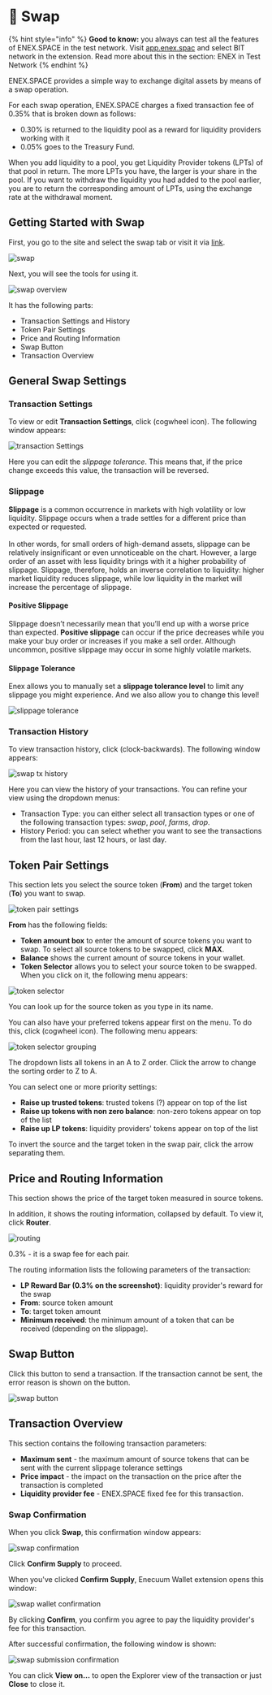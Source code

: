 # 🔄 Swap

{% hint style="info" %}
**Good to know:** you always can test all the features of ENEX.SPACE in the test network. Visit [app.enex.spac](https://app.enex.space/) and select BIT network in the extension. Read more about this in the section: ENEX in Test Network
{% endhint %}

ENEX.SPACE provides a simple way to exchange digital assets by means of a swap operation.

For each swap operation, ENEX.SPACE charges a fixed transaction fee of 0.35% that is broken down as follows:

* 0.30% is returned to the liquidity pool as a reward for liquidity providers working with it
* 0.05% goes to the Treasury Fund.

When you add liquidity to a pool, you get Liquidity Provider tokens (LPTs) of that pool in return. The more LPTs you have, the larger is your share in the pool. If you want to withdraw the liquidity you had added to the pool earlier, you are to return the corresponding amount of LPTs, using the exchange rate at the withdrawal moment.

## Getting Started with Swap

First, you go to the site and select the swap tab or visit it via [link](https://app.enex.space/#!action=swap).

![swap](<../.gitbook/assets/image (25).png>)

Next, you will see the tools for using it.

![swap overview](https://1278830800-files.gitbook.io/\~/files/v0/b/gitbook-x-prod.appspot.com/o/spaces%2FB7RIVYohAhO3BLKBCOyZ%2Fuploads%2FFPXG4u528vjPUosRpH6M%2Fimage.png?alt=media\&token=9e81266c-91c7-4c0b-a007-58ec705633e7)

It has the following parts:

* Transaction Settings and History
* Token Pair Settings
* Price and Routing Information
* Swap Button
* Transaction Overview

## General Swap Settings

### Transaction Settings

To view or edit **Transaction Settings**, click (cogwheel icon). The following window appears:

![transaction Settings](<../.gitbook/assets/image (11).png>)

Here you can edit the _slippage tolerance_. This means that, if the price change exceeds this value, the transaction will be reversed.

### Slippage

**Slippage** is a common occurrence in markets with high volatility or low liquidity. Slippage occurs when a trade settles for a different price than expected or requested. \
\
In other words, for small orders of high-demand assets, slippage can be relatively insignificant or even unnoticeable on the chart. However, a large order of an asset with less liquidity brings with it a higher probability of slippage. Slippage, therefore, holds an inverse correlation to liquidity: higher market liquidity reduces slippage, while low liquidity in the market will increase the percentage of slippage.   &#x20;

#### Positive Slippage‍

Slippage doesn’t necessarily mean that you’ll end up with a worse price than expected. **Positive slippage** can occur if the price decreases while you make your buy order or increases if you make a sell order. Although uncommon, positive slippage may occur in some highly volatile markets.&#x20;

#### Slippage Tolerance‍

Enex allows you to manually set a **slippage tolerance level** to limit any slippage you might experience. And we also allow you to change this level!&#x20;

![slippage tolerance‍](<../.gitbook/assets/image (43).png>)

### Transaction History

To view transaction history, click (clock-backwards). The following window appears:

![swap tx history](../.gitbook/assets/swap-tx-history.png)

Here you can view the history of your transactions. You can refine your view using the dropdown menus:

* Transaction Type: you can either select all transaction types or one of the following transaction types: _swap_, _pool_, _farms_, _drop_.
* History Period: you can select whether you want to see the transactions from the last hour, last 12 hours, or last day.

## Token Pair Settings

This section lets you select the source token (**From**) and the target token (**To**) you want to swap.

![token pair settings](<../.gitbook/assets/image (15).png>)

**From** has the following fields:

* **Token amount box** to enter the amount of source tokens you want to swap. To select all source tokens to be swapped, click **MAX**.
* **Balance** shows the current amount of source tokens in your wallet.
* **Token Selector** allows you to select your source token to be swapped. When you click on it, the following menu appears:

![token selector](<../.gitbook/assets/image (21).png>)

You can look up for the source token as you type in its name.

You can also have your preferred tokens appear first on the menu. To do this, click (cogwheel icon). The following menu appears:

![token selector grouping](<../.gitbook/assets/image (40).png>)

The dropdown lists all tokens in an A to Z order. Click the arrow to change the sorting order to Z to A.

You can select one or more priority settings:

* **Raise up trusted tokens**: trusted tokens (?) appear on top of the list
* **Raise up tokens with non zero balance**: non-zero tokens appear on top of the list
* **Raise up LP tokens**: liquidity providers' tokens appear on top of the list

To invert the source and the target token in the swap pair, click the arrow separating them.

## Price and Routing Information

This section shows the price of the target token measured in source tokens.

In addition, it shows the routing information, collapsed by default. To view it, click **Router**.

![routing](<../.gitbook/assets/image (8).png>)

0.3% - it is a swap fee for each pair.

The routing information lists the following parameters of the transaction:

* **LP Reward Bar (0.3% on the screenshot)**: liquidity provider's reward for the swap
* **From**: source token amount
* **To**: target token amount
* **Minimum received**: the minimum amount of a token that can be received (depending on the slippage).

## Swap Button

Click this button to send a transaction. If the transaction cannot be sent, the error reason is shown on the button.

![swap button](<../.gitbook/assets/image (29).png>)

## Transaction Overview

This section contains the following transaction parameters:

* **Maximum sent** - the maximum amount of source tokens that can be sent with the current slippage tolerance settings
* **Price impact** - the impact on the transaction on the price after the transaction is completed
* **Liquidity provider fee** - ENEX.SPACE fixed fee for this transaction.

### Swap Confirmation

When you click **Swap**, this confirmation window appears:

![swap confirmation](<../.gitbook/assets/image (20).png>)

Click **Confirm Supply** to proceed.

When you've clicked **Confirm Supply**, Enecuum Wallet extension opens this window:

![swap wallet confirmation](<../.gitbook/assets/image (36).png>)

By clicking **Confirm**, you confirm you agree to pay the liquidity provider's fee for this transaction.

After successful confirmation, the following window is shown:

![swap submission confirmation](<../.gitbook/assets/image (37).png>)

You can click **View on...** to open the Explorer view of the transaction or just **Close** to close it.
